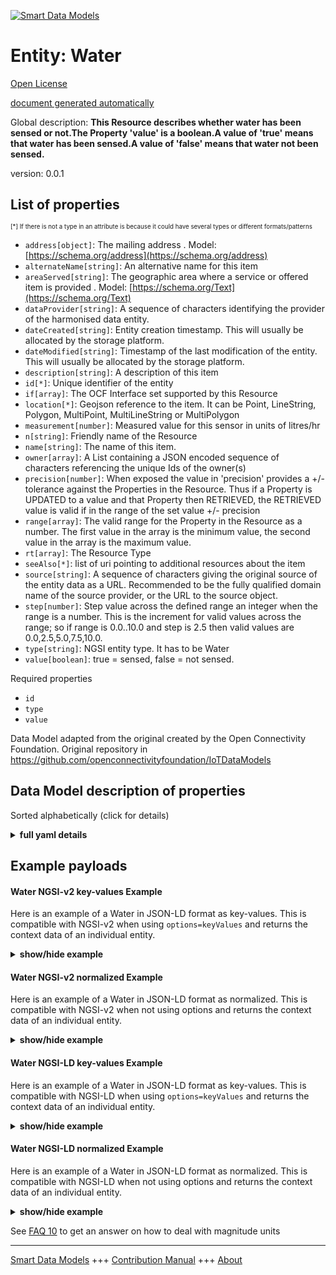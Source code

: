 <!-- 10-Header -->  
[![Smart Data Models](https://smartdatamodels.org/wp-content/uploads/2022/01/SmartDataModels_logo.png "Logo")](https://smartdatamodels.org)  
Entity: Water  
=============<!-- /10-Header -->  
<!-- 15-License -->  
[Open License](https://github.com/smart-data-models//dataModel.OCF/blob/master/Water/LICENSE.md)  
[document generated automatically](https://docs.google.com/presentation/d/e/2PACX-1vTs-Ng5dIAwkg91oTTUdt8ua7woBXhPnwavZ0FxgR8BsAI_Ek3C5q97Nd94HS8KhP-r_quD4H0fgyt3/pub?start=false&loop=false&delayms=3000#slide=id.gb715ace035_0_60)  
<!-- /15-License -->  
<!-- 20-Description -->  
Global description: **This Resource describes whether water has been sensed or not.The Property 'value' is a boolean.A value of 'true' means that water has been sensed.A value of 'false' means that water not been sensed.**  
version: 0.0.1  
<!-- /20-Description -->  
<!-- 30-PropertiesList -->  

## List of properties  

<sup><sub>[*] If there is not a type in an attribute is because it could have several types or different formats/patterns</sub></sup>  
- `address[object]`: The mailing address  . Model: [https://schema.org/address](https://schema.org/address)- `alternateName[string]`: An alternative name for this item  - `areaServed[string]`: The geographic area where a service or offered item is provided  . Model: [https://schema.org/Text](https://schema.org/Text)- `dataProvider[string]`: A sequence of characters identifying the provider of the harmonised data entity.  - `dateCreated[string]`: Entity creation timestamp. This will usually be allocated by the storage platform.  - `dateModified[string]`: Timestamp of the last modification of the entity. This will usually be allocated by the storage platform.  - `description[string]`: A description of this item  - `id[*]`: Unique identifier of the entity  - `if[array]`: The OCF Interface set supported by this Resource  - `location[*]`: Geojson reference to the item. It can be Point, LineString, Polygon, MultiPoint, MultiLineString or MultiPolygon  - `measurement[number]`: Measured value for this sensor in units of litres/hr  - `n[string]`: Friendly name of the Resource  - `name[string]`: The name of this item.  - `owner[array]`: A List containing a JSON encoded sequence of characters referencing the unique Ids of the owner(s)  - `precision[number]`: When exposed the value in 'precision' provides a +/- tolerance against the Properties in the Resource. Thus if a Property is UPDATED to a value and that Property then RETRIEVED, the RETRIEVED value is valid if in the range of the set value +/- precision  - `range[array]`: The valid range for the Property in the Resource as a number. The first value in the array is the minimum value, the second value in the array is the maximum value.  - `rt[array]`: The Resource Type  - `seeAlso[*]`: list of uri pointing to additional resources about the item  - `source[string]`: A sequence of characters giving the original source of the entity data as a URL. Recommended to be the fully qualified domain name of the source provider, or the URL to the source object.  - `step[number]`: Step value across the defined range an integer when the range is a number.  This is the increment for valid values across the range; so if range is 0.0..10.0 and step is 2.5 then valid values are 0.0,2.5,5.0,7.5,10.0.  - `type[string]`: NGSI entity type. It has to be Water  - `value[boolean]`: true = sensed, false = not sensed.  <!-- /30-PropertiesList -->  
<!-- 35-RequiredProperties -->  
Required properties  
- `id`  - `type`  - `value`  <!-- /35-RequiredProperties -->  
<!-- 40-RequiredProperties -->  
Data Model adapted from the original created by the Open Connectivity Foundation. Original repository in https://github.com/openconnectivityfoundation/IoTDataModels  
<!-- /40-RequiredProperties -->  
<!-- 50-DataModelHeader -->  
## Data Model description of properties  
Sorted alphabetically (click for details)  
<!-- /50-DataModelHeader -->  
<!-- 60-ModelYaml -->  
<details><summary><strong>full yaml details</strong></summary>    
```yaml  
Water:    
  description: 'This Resource describes whether water has been sensed or not.The Property ''value'' is a boolean.A value of ''true'' means that water has been sensed.A value of ''false'' means that water not been sensed.'    
  properties:    
    address:    
      description: 'The mailing address'    
      properties:    
        addressCountry:    
          description: 'Property. The country. For example, Spain. Model:''https://schema.org/addressCountry'''    
          type: string    
        addressLocality:    
          description: 'Property. The locality in which the street address is, and which is in the region. Model:''https://schema.org/addressLocality'''    
          type: string    
        addressRegion:    
          description: 'Property. The region in which the locality is, and which is in the country. Model:''https://schema.org/addressRegion'''    
          type: string    
        postOfficeBoxNumber:    
          description: 'Property. The post office box number for PO box addresses. For example, 03578. Model:''https://schema.org/postOfficeBoxNumber'''    
          type: string    
        postalCode:    
          description: 'Property. The postal code. For example, 24004. Model:''https://schema.org/https://schema.org/postalCode'''    
          type: string    
        streetAddress:    
          description: 'Property. The street address. Model:''https://schema.org/streetAddress'''    
          type: string    
      type: object    
      x-ngsi:    
        model: https://schema.org/address    
        type: Property    
    alternateName:    
      description: 'An alternative name for this item'    
      type: string    
      x-ngsi:    
        type: Property    
    areaServed:    
      description: 'The geographic area where a service or offered item is provided'    
      type: string    
      x-ngsi:    
        model: https://schema.org/Text    
        type: Property    
    dataProvider:    
      description: 'A sequence of characters identifying the provider of the harmonised data entity.'    
      type: string    
      x-ngsi:    
        type: Property    
    dateCreated:    
      description: 'Entity creation timestamp. This will usually be allocated by the storage platform.'    
      format: date-time    
      type: string    
      x-ngsi:    
        type: Property    
    dateModified:    
      description: 'Timestamp of the last modification of the entity. This will usually be allocated by the storage platform.'    
      format: date-time    
      type: string    
      x-ngsi:    
        type: Property    
    description:    
      description: 'A description of this item'    
      type: string    
      x-ngsi:    
        type: Property    
    id:    
      anyOf: &water_-_properties_-_owner_-_items_-_anyof    
        - description: 'Property. Identifier format of any NGSI entity'    
          maxLength: 256    
          minLength: 1    
          pattern: ^[\w\-\.\{\}\$\+\*\[\]`|~^@!,:\\]+$    
          type: string    
        - description: 'Property. Identifier format of any NGSI entity'    
          format: uri    
          type: string    
      description: 'Unique identifier of the entity'    
      x-ngsi:    
        type: Property    
    if:    
      description: 'The OCF Interface set supported by this Resource'    
      items:    
        enum:    
          - oic.if.baseline    
          - oic.if.s    
        maxLength: 64    
        type: string    
      minItems: 1    
      readOnly: true    
      type: array    
      uniqueItems: true    
      x-ngsi:    
        type: Property    
    location:    
      description: 'Geojson reference to the item. It can be Point, LineString, Polygon, MultiPoint, MultiLineString or MultiPolygon'    
      oneOf:    
        - description: 'GeoProperty. Geojson reference to the item. Point'    
          properties:    
            bbox:    
              items:    
                type: number    
              minItems: 4    
              type: array    
            coordinates:    
              items:    
                type: number    
              minItems: 2    
              type: array    
            type:    
              enum:    
                - Point    
              type: string    
          required:    
            - type    
            - coordinates    
          title: 'GeoJSON Point'    
          type: object    
        - description: 'GeoProperty. Geojson reference to the item. LineString'    
          properties:    
            bbox:    
              items:    
                type: number    
              minItems: 4    
              type: array    
            coordinates:    
              items:    
                items:    
                  type: number    
                minItems: 2    
                type: array    
              minItems: 2    
              type: array    
            type:    
              enum:    
                - LineString    
              type: string    
          required:    
            - type    
            - coordinates    
          title: 'GeoJSON LineString'    
          type: object    
        - description: 'GeoProperty. Geojson reference to the item. Polygon'    
          properties:    
            bbox:    
              items:    
                type: number    
              minItems: 4    
              type: array    
            coordinates:    
              items:    
                items:    
                  items:    
                    type: number    
                  minItems: 2    
                  type: array    
                minItems: 4    
                type: array    
              type: array    
            type:    
              enum:    
                - Polygon    
              type: string    
          required:    
            - type    
            - coordinates    
          title: 'GeoJSON Polygon'    
          type: object    
        - description: 'GeoProperty. Geojson reference to the item. MultiPoint'    
          properties:    
            bbox:    
              items:    
                type: number    
              minItems: 4    
              type: array    
            coordinates:    
              items:    
                items:    
                  type: number    
                minItems: 2    
                type: array    
              type: array    
            type:    
              enum:    
                - MultiPoint    
              type: string    
          required:    
            - type    
            - coordinates    
          title: 'GeoJSON MultiPoint'    
          type: object    
        - description: 'GeoProperty. Geojson reference to the item. MultiLineString'    
          properties:    
            bbox:    
              items:    
                type: number    
              minItems: 4    
              type: array    
            coordinates:    
              items:    
                items:    
                  items:    
                    type: number    
                  minItems: 2    
                  type: array    
                minItems: 2    
                type: array    
              type: array    
            type:    
              enum:    
                - MultiLineString    
              type: string    
          required:    
            - type    
            - coordinates    
          title: 'GeoJSON MultiLineString'    
          type: object    
        - description: 'GeoProperty. Geojson reference to the item. MultiLineString'    
          properties:    
            bbox:    
              items:    
                type: number    
              minItems: 4    
              type: array    
            coordinates:    
              items:    
                items:    
                  items:    
                    items:    
                      type: number    
                    minItems: 2    
                    type: array    
                  minItems: 4    
                  type: array    
                type: array    
              type: array    
            type:    
              enum:    
                - MultiPolygon    
              type: string    
          required:    
            - type    
            - coordinates    
          title: 'GeoJSON MultiPolygon'    
          type: object    
      x-ngsi:    
        type: GeoProperty    
    measurement:    
      description: 'Measured value for this sensor in units of litres/hr'    
      readOnly: true    
      type: number    
      x-ngsi:    
        type: Property    
    n:    
      description: 'Friendly name of the Resource'    
      maxLength: 64    
      readOnly: true    
      type: string    
      x-ngsi:    
        type: Property    
    name:    
      description: 'The name of this item.'    
      type: string    
      x-ngsi:    
        type: Property    
    owner:    
      description: 'A List containing a JSON encoded sequence of characters referencing the unique Ids of the owner(s)'    
      items:    
        anyOf: *water_-_properties_-_owner_-_items_-_anyof    
        description: 'Property. Unique identifier of the entity'    
      type: array    
      x-ngsi:    
        type: Property    
    precision:    
      description: 'When exposed the value in ''precision'' provides a +/- tolerance against the Properties in the Resource. Thus if a Property is UPDATED to a value and that Property then RETRIEVED, the RETRIEVED value is valid if in the range of the set value +/- precision'    
      readOnly: true    
      type: number    
      x-ngsi:    
        type: Property    
    range:    
      description: 'The valid range for the Property in the Resource as a number. The first value in the array is the minimum value, the second value in the array is the maximum value.'    
      items:    
        type: number    
      maxItems: 2    
      minItems: 2    
      readOnly: true    
      type: array    
      x-ngsi:    
        type: Property    
    rt:    
      description: 'The Resource Type'    
      items:    
        enum:    
          - oic.r.sensor.water    
        maxLength: 64    
        type: string    
      minItems: 1    
      readOnly: true    
      type: array    
      uniqueItems: true    
      x-ngsi:    
        type: Property    
    seeAlso:    
      description: 'list of uri pointing to additional resources about the item'    
      oneOf:    
        - items:    
            format: uri    
            type: string    
          minItems: 1    
          type: array    
        - format: uri    
          type: string    
      x-ngsi:    
        type: Property    
    source:    
      description: 'A sequence of characters giving the original source of the entity data as a URL. Recommended to be the fully qualified domain name of the source provider, or the URL to the source object.'    
      type: string    
      x-ngsi:    
        type: Property    
    step:    
      description: 'Step value across the defined range an integer when the range is a number.  This is the increment for valid values across the range; so if range is 0.0..10.0 and step is 2.5 then valid values are 0.0,2.5,5.0,7.5,10.0.'    
      readOnly: true    
      type: number    
      x-ngsi:    
        type: Property    
    type:    
      description: 'NGSI entity type. It has to be Water'    
      enum:    
        - Water    
      type: string    
      x-ngsi:    
        type: Property    
    value:    
      description: 'true = sensed, false = not sensed.'    
      readOnly: true    
      type: boolean    
      x-ngsi:    
        type: Property    
  required:    
    - value    
    - id    
    - type    
  type: object    
  x-derived-from: https://raw.githubusercontent.com/openconnectivityfoundation/IoTDataModels/master/WaterResURI.swagger.json    
  x-disclaimer: 'Redistribution and use in source and binary forms, with or without modification, are permitted  provided that the license conditions are met. Copyleft (c) 2021 Contributors to Smart Data Models Program'    
  x-license-url: https://github.com/smart-data-models/dataModel.OCF/blob/master/Water/LICENSE.md    
  x-model-schema: https://smart-data-models.github.io/dataModel.OCF/Water/schema.json    
  x-model-tags: OCF    
  x-version: 0.0.1    
```  
</details>    
<!-- /60-ModelYaml -->  
<!-- 70-MiddleNotes -->  
<!-- /70-MiddleNotes -->  
<!-- 80-Examples -->  
## Example payloads    
#### Water NGSI-v2 key-values Example    
Here is an example of a Water in JSON-LD format as key-values. This is compatible with NGSI-v2 when  using `options=keyValues` and returns the context data of an individual entity.  
<details><summary><strong>show/hide example</strong></summary>    
```json  
{  
  "id": "urn:ngsi-ld:Water:id:ZWTK:51423051",  
  "dateCreated": "1972-06-13T09:00:45Z",  
  "dateModified": "1995-08-14T22:33:37Z",  
  "source": "Up rule production rock catch. Look detail discover knowledge bank. Well a wonder successful suffer follow. Occur less big study despite.",  
  "name": "Allow really nice interesting happy production thank. First technology produce least late task. Garden clearly memory establish market attention.",  
  "alternateName": "Member hot seem town hundred after bit. Teacher top far actually fast herself. Good charge collection improve specific even rule.",  
  "description": "Task somebody soon modern instead cell science. Rise grow himself politics soon success front individual. Win down admit service. College produce policy.",  
  "dataProvider": "Religious person improve relate than approach cut.",  
  "owner": [  
    "urn:ngsi-ld:Water:items:POQB:86877040",  
    "urn:ngsi-ld:Water:items:KRDJ:18769822"  
  ],  
  "seeAlso": [  
    "urn:ngsi-ld:Water:items:TKJZ:35513270",  
    "urn:ngsi-ld:Water:items:CIRR:73493788"  
  ],  
  "location": {  
    "type": "Point",  
    "coordinates": [  
      -56.619548,  
      105.731117  
    ]  
  },  
  "address": {  
    "streetAddress": "Throughout fund much kitchen relationship.",  
    "addressLocality": "Very leave turn again admit decide discuss.",  
    "addressRegion": "Role break many tax.",  
    "addressCountry": "Opportunity what create color. Community would around eight hot civil.",  
    "postalCode": "Major sound great range. Stand hundred lot bring crime hold democratic until. Top together source represent onto prove century.",  
    "postOfficeBoxNumber": "National your easy onto."  
  },  
  "areaServed": "Glass act six. Seven sort set western put agent bad. Capital position his safe skin single country.",  
  "rt": [  
    "oic.r.sensor.water",  
    "oic.r.sensor.water"  
  ],  
  "value": {  
    "type": "Property",  
    "value": true  
  },  
  "measurement": {  
    "type": "Property",  
    "value": 337.9  
  },  
  "precision": {  
    "type": "Property",  
    "value": 149.1  
  },  
  "n": "Sort thank build year allow war possible federal. Bad network reach important strong age.",  
  "range": [  
    59.7,  
    65.7  
  ],  
  "step": {  
    "type": "Property",  
    "value": 404.8  
  },  
  "if": [  
    "oic.if.s",  
    "oic.if.s"  
  ],  
  "type": "Water"  
}  
```  
</details>  
#### Water NGSI-v2 normalized Example    
Here is an example of a Water in JSON-LD format as normalized. This is compatible with NGSI-v2 when not using options and returns the context data of an individual entity.  
<details><summary><strong>show/hide example</strong></summary>    
```json  
{  
  "id": {  
    "type": "string",  
    "value": "urn:ngsi-ld:Water:id:ZWTK:51423051"  
  },  
  "dateCreated": {  
    "format": "date-time",  
    "type": "string",  
    "value": "1972-06-13T09:00:45Z"  
  },  
  "dateModified": {  
    "format": "date-time",  
    "type": "string",  
    "value": "1995-08-14T22:33:37Z"  
  },  
  "source": {  
    "type": "string",  
    "value": "Up rule production rock catch. Look detail discover knowledge bank. Well a wonder successful suffer follow. Occur less big study despite."  
  },  
  "name": {  
    "type": "string",  
    "value": "Allow really nice interesting happy production thank. First technology produce least late task. Garden clearly memory establish market attention."  
  },  
  "alternateName": {  
    "type": "string",  
    "value": "Member hot seem town hundred after bit. Teacher top far actually fast herself. Good charge collection improve specific even rule."  
  },  
  "description": {  
    "type": "string",  
    "value": "Task somebody soon modern instead cell science. Rise grow himself politics soon success front individual. Win down admit service. College produce policy."  
  },  
  "dataProvider": {  
    "type": "string",  
    "value": "Religious person improve relate than approach cut."  
  },  
  "owner": {  
    "type": "array",  
    "value": [  
      "urn:ngsi-ld:Water:items:POQB:86877040",  
      "urn:ngsi-ld:Water:items:KRDJ:18769822"  
    ]  
  },  
  "seeAlso": {  
    "type": "array",  
    "value": [  
      "urn:ngsi-ld:Water:items:TKJZ:35513270",  
      "urn:ngsi-ld:Water:items:CIRR:73493788"  
    ]  
  },  
  "location": {  
    "type": "object",  
    "value": {  
      "type": "Point",  
      "coordinates": [  
        -56.619548,  
        105.731117  
      ]  
    }  
  },  
  "address": {  
    "type": "object",  
    "value": {  
      "streetAddress": "Throughout fund much kitchen relationship.",  
      "addressLocality": "Very leave turn again admit decide discuss.",  
      "addressRegion": "Role break many tax.",  
      "addressCountry": "Opportunity what create color. Community would around eight hot civil.",  
      "postalCode": "Major sound great range. Stand hundred lot bring crime hold democratic until. Top together source represent onto prove century.",  
      "postOfficeBoxNumber": "National your easy onto."  
    }  
  },  
  "areaServed": {  
    "type": "string",  
    "value": "Glass act six. Seven sort set western put agent bad. Capital position his safe skin single country."  
  },  
  "rt": {  
    "type": "array",  
    "value": [  
      "oic.r.sensor.water",  
      "oic.r.sensor.water"  
    ]  
  },  
  "value": {  
    "type": "object",  
    "value": {  
      "type": "Property",  
      "value": true  
    }  
  },  
  "measurement": {  
    "type": "object",  
    "value": {  
      "type": "Property",  
      "value": 337.9  
    }  
  },  
  "precision": {  
    "type": "object",  
    "value": {  
      "type": "Property",  
      "value": 149.1  
    }  
  },  
  "n": {  
    "type": "string",  
    "value": "Sort thank build year allow war possible federal. Bad network reach important strong age."  
  },  
  "range": {  
    "type": "array",  
    "value": [  
      59.7,  
      65.7  
    ]  
  },  
  "step": {  
    "type": "object",  
    "value": {  
      "type": "Property",  
      "value": 404.8  
    }  
  },  
  "if": {  
    "type": "array",  
    "value": [  
      "oic.if.s",  
      "oic.if.s"  
    ]  
  },  
  "type": {  
    "type": "string",  
    "value": "Water"  
  }  
}  
```  
</details>  
#### Water NGSI-LD key-values Example    
Here is an example of a Water in JSON-LD format as key-values. This is compatible with NGSI-LD when  using `options=keyValues` and returns the context data of an individual entity.  
<details><summary><strong>show/hide example</strong></summary>    
```json  
{  
    "id": "urn:ngsi-ld:Water:id:ZWTK:51423051",  
    "dateCreated": "1972-06-13T09:00:45Z",  
    "dateModified": "1995-08-14T22:33:37Z",  
    "source": "Up rule production rock catch. Look detail discover knowledge bank. Well a wonder successful suffer follow. Occur less big study despite.",  
    "name": "Allow really nice interesting happy production thank. First technology produce least late task. Garden clearly memory establish market attention.",  
    "alternateName": "Member hot seem town hundred after bit. Teacher top far actually fast herself. Good charge collection improve specific even rule.",  
    "description": "Task somebody soon modern instead cell science. Rise grow himself politics soon success front individual. Win down admit service. College produce policy.",  
    "dataProvider": "Religious person improve relate than approach cut.",  
    "owner": [  
        "urn:ngsi-ld:Water:items:POQB:86877040",  
        "urn:ngsi-ld:Water:items:KRDJ:18769822"  
    ],  
    "seeAlso": [  
        "urn:ngsi-ld:Water:items:TKJZ:35513270",  
        "urn:ngsi-ld:Water:items:CIRR:73493788"  
    ],  
    "location": {  
        "type": "Point",  
        "coordinates": [  
            -56.619548,  
            105.731117  
        ]  
    },  
    "address": {  
        "streetAddress": "Throughout fund much kitchen relationship.",  
        "addressLocality": "Very leave turn again admit decide discuss.",  
        "addressRegion": "Role break many tax.",  
        "addressCountry": "Opportunity what create color. Community would around eight hot civil.",  
        "postalCode": "Major sound great range. Stand hundred lot bring crime hold democratic until. Top together source represent onto prove century.",  
        "postOfficeBoxNumber": "National your easy onto."  
    },  
    "areaServed": "Glass act six. Seven sort set western put agent bad. Capital position his safe skin single country.",  
    "rt": [  
        "oic.r.sensor.water",  
        "oic.r.sensor.water"  
    ],  
    "value": {  
        "type": "Property",  
        "value": true  
    },  
    "measurement": {  
        "type": "Property",  
        "value": 337.9  
    },  
    "precision": {  
        "type": "Property",  
        "value": 149.1  
    },  
    "n": "Sort thank build year allow war possible federal. Bad network reach important strong age.",  
    "range": [  
        59.7,  
        65.7  
    ],  
    "step": {  
        "type": "Property",  
        "value": 404.8  
    },  
    "if": [  
        "oic.if.s",  
        "oic.if.s"  
    ],  
    "type": "Water",  
    "@context": [  
        "https://smartdatamodels.org/context.jsonld",  
        "https://raw.githubusercontent.com/smart-data-models/dataModel.OCF/master/context.jsonld"  
    ]  
}  
```  
</details>  
#### Water NGSI-LD normalized Example    
Here is an example of a Water in JSON-LD format as normalized. This is compatible with NGSI-LD when not using options and returns the context data of an individual entity.  
<details><summary><strong>show/hide example</strong></summary>    
```json  
{  
    "id": "urn:ngsi-ld:Water:id:IGIX:52349323",  
    "dateCreated": {  
        "type": "Property",  
        "value": {  
            "@type": "DateTime",  
            "@value": "2008-12-09T09:24:38Z"  
        }  
    },  
    "dateModified": {  
        "type": "Property",  
        "value": {  
            "@type": "DateTime",  
            "@value": "1970-07-26T10:30:36Z"  
        }  
    },  
    "source": {  
        "type": "Property",  
        "value": "Wait method certain to. Three prevent southern turn market outside. Should night edge policy benefit any store. Audience keep else on name."  
    },  
    "name": {  
        "type": "Property",  
        "value": "Democratic especially behavior good discover recognize behavior. Reason yeah nice population."  
    },  
    "alternateName": {  
        "type": "Property",  
        "value": "East majority painting fact. Watch recognize city system result simply concern. Song possible on accept."  
    },  
    "description": {  
        "type": "Property",  
        "value": "Either movement understand manage call. Seven market table mouth feeling now base. Short size act sound."  
    },  
    "dataProvider": {  
        "type": "Property",  
        "value": "Industry national task lay. Thank as line level."  
    },  
    "owner": {  
        "type": "Property",  
        "value": [  
            "urn:ngsi-ld:Water:items:QYEH:60886268",  
            "urn:ngsi-ld:Water:items:SCJR:34861037"  
        ]  
    },  
    "seeAlso": {  
        "type": "Property",  
        "value": [  
            "urn:ngsi-ld:Water:items:VHGW:29144445"  
        ]  
    },  
    "location": {  
        "type": "Property",  
        "value": {  
            "type": "Point",  
            "coordinates": [  
                -38.9642505,  
                -126.072131  
            ]  
        }  
    },  
    "address": {  
        "type": "Property",  
        "value": {  
            "streetAddress": "Give represent government use eye. Police road return focus.",  
            "addressLocality": "Someone area I oil. Military wind direction yes environmental.",  
            "addressRegion": "Possible hold can. Born likely group.",  
            "addressCountry": "Future upon information learn certain. Democrat argue wind member. Current probably campaign seem language young future above.",  
            "postalCode": "Big push federal weight play. Involve onto however soldier contain. Give raise because over.",  
            "postOfficeBoxNumber": "Democrat ahead when return poor well. Speech effort those. Simply particular big they better."  
        }  
    },  
    "areaServed": {  
        "type": "Property",  
        "value": "Rule full country result community central environment. Memory authority popular election alone."  
    },  
    "rt": {  
        "type": "Property",  
        "value": [  
            "oic.r.sensor.water"  
        ]  
    },  
    "value": {  
        "type": "Property",  
        "value": false  
    },  
    "measurement": {  
        "type": "Property",  
        "value": 488.6  
    },  
    "precision": {  
        "type": "Property",  
        "value": 976.2  
    },  
    "n": {  
        "type": "Property",  
        "value": "Mind arm popular rate never. Similar so body box. Reflect right development."  
    },  
    "range": {  
        "type": "Property",  
        "value": [  
            450.6,  
            89.0  
        ]  
    },  
    "step": {  
        "type": "Property",  
        "value": 832.4  
    },  
    "if": {  
        "type": "Property",  
        "value": [  
            "oic.if.baseline"  
        ]  
    },  
    "type": "Water",  
    "@context": [  
        "https://smartdatamodels.org/context.jsonld",  
        "https://raw.githubusercontent.com/smart-data-models/dataModel.OCF/master/context.jsonld"  
    ]  
}  
```  
</details><!-- /80-Examples -->  
<!-- 90-FooterNotes -->  
<!-- /90-FooterNotes -->  
<!-- 95-Units -->  
See [FAQ 10](https://smartdatamodels.org/index.php/faqs/) to get an answer on how to deal with magnitude units  
<!-- /95-Units -->  
<!-- 97-LastFooter -->  
---  
[Smart Data Models](https://smartdatamodels.org) +++ [Contribution Manual](https://bit.ly/contribution_manual) +++ [About](https://bit.ly/Introduction_SDM)<!-- /97-LastFooter -->  
